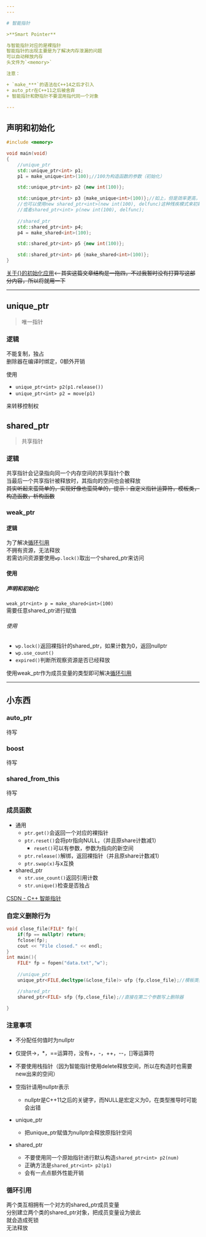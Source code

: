 ```yaml
---
---

# 智能指针

>**Smart Pointer**

与智能指针对应的是裸指针  
智能指针的出现主要是为了解决内存泄漏的问题  
可以自动释放内存  
头文件为`<memory>`

注意：

+ `make_***`的语法在C++14之后才引入
+ auto_ptr在C++11之后被舍弃
+ 智能指针和野指针不要混用指代同一个对象

---
```


## 声明和初始化

```cpp
#include <memory>

void main(void)
{
    //unique_ptr
    std::unique_ptr<int> p1;
    p1 = make_unique<int>(100);//100为构造函数的参数（初始化）

    std::unique_ptr<int> p2 {new int(100)};

    std::unique_ptr<int> p3 {make_unique<int>(100)};//如上，但是效率更高，在11之前的版本更安全
    //也可以使用new shared_ptr<int>(new int(100), delfunc)这种残疾模式来初始化
    //或者shared_ptr<int> p(new int(100), delfunc);
    
    //shared_ptr
    std::shared_ptr<int> p4;
    p4 = make_shared<int>(100);

    std::shared_ptr<int> p5 {new int(100)};

    std::shared_ptr<int> p6 {make_shared<int>(100)};
}
```

[关于{}的初始化应用](https://blog.csdn.net/rubikchen/article/details/121888274)\<——~~其实这篇文章结构是一拖四，不过我暂时没有打算写这部分内容，所以将就用一下~~

---

## unique_ptr

>唯一指针

### 逻辑

不能复制，独占  
删除器在编译时绑定，0额外开销

使用

+ `unique_ptr<int> p2(p1.release())`
+ `unique_ptr<int> p2 = move(p1)`

来转移控制权

## shared_ptr

>共享指针

### 逻辑

共享指针会记录指向同一个内存空间的共享指针个数  
当最后一个共享指针被释放时，其指向的空间也会被释放  
~~其实听起来蛮简单的，实现好像也蛮简单的，提示：自定义指针运算符，模板类，构造函数，析构函数~~

### weak_ptr

#### 逻辑

为了解决[循环引用](#循环引用)  
不拥有资源，无法释放  
若需访问资源要使用`wp.lock()`取出一个shared_ptr来访问

#### 使用

##### 声明和初始化

`weak_ptr<int> p = make_shared<int>(100)`  
需要任意shared_ptr进行赋值

###### 使用

+ `wp.lock()`返回裸指针的shared_ptr，如果计数为0，返回nullptr
+ `wp.use_count()`
+ `expired()`判断所观察资源是否已经释放

使用weak_ptr作为成员变量的类型即可解决[循环引用](#循环引用)  

---

## 小东西

### auto_ptr

待写

### boost

待写

### shared_from_this

待写

### 成员函数

+ 通用
  + `ptr.get()`会返回一个对应的裸指针
  + `ptr.reset()`会将ptr指向NULL，（并且原share计数减1）
    + `reset()`可以有参数，参数为指向的新空间
  + `ptr.release()`解绑，返回裸指针（并且原share计数减1）
  + `ptr.swap(x)`与x互换
+ shared_ptr
  + `str.use_count()`返回引用计数
  + `str.unique()`检查是否独占

[CSDN - C++ 智能指针](https://blog.csdn.net/a777122/article/details/124051672)

### 自定义删除行为

```cpp
void close_file(FILE* fp){
    if(fp == nullptr) return;
    fclose(fp);
    cout << "File closed." << endl;
}
int main(){
    FILE* fp = fopen("data.txt","w");
    
    //unique_ptr
    unique_ptr<FILE,decltype(&close_file)> ufp {fp,close_file};//模板类型第二个要写删除器类型，在第二个参数写上删除器

    //shared_ptr
    shared_ptr<FILE> sfp {fp,close_file};//直接在第二个参数写上删除器
    
}
```

### 注意事项

+ 不分配任何值时为nullptr
+ 仅提供->，*，==运算符，没有+，-，++，--，[]等运算符
+ 不要使用栈指针（因为智能指针使用delete释放空间，所以在构造时也需要new出来的空间）
+ 空指针请用nullptr表示
  + nullptr是C++11之后的关键字，而NULL是宏定义为0，在类型推导时可能会出错

+ unique_ptr
  + 把unique_ptr赋值为nullptr会释放原指针空间

+ shared_ptr
  + 不要使用同一个原始指针进行默认构造`shared_ptr<int> p2(num)`
  + 正确方法是`shared_ptr<int> p2(p1)`
  + 会有一点点额外性能开销

### 循环引用

两个类互相拥有一个对方的shared_ptr成员变量  
分别建立两个类的shared_ptr对象，把成员变量设为彼此  
就会造成死锁  
无法释放

<!-- <details>
<iframe width="100%" height="400px" src="//player.bilibili.com/player.html?aid=732721242&bvid=BV1RD4y1W7hf&cid=892759591&page=1" scrolling="no" border="0" frameborder="no" framespacing="0" allowfullscreen="true"> </iframe>
</details> -->
